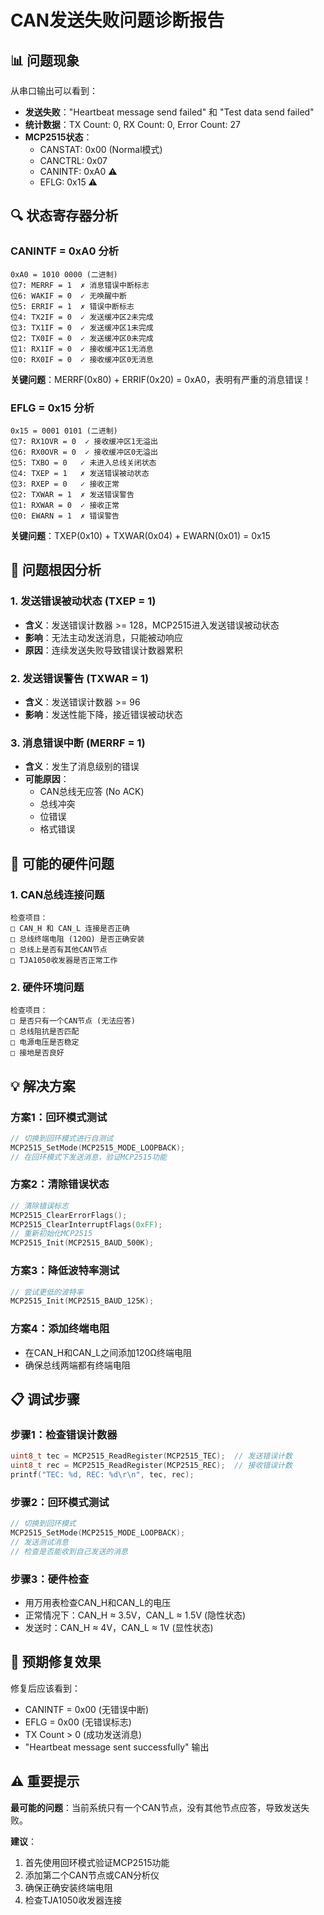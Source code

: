 # CAN发送失败问题诊断报告

## 📊 问题现象

从串口输出可以看到：
- **发送失败**："Heartbeat message send failed" 和 "Test data send failed"
- **统计数据**：TX Count: 0, RX Count: 0, Error Count: 27
- **MCP2515状态**：
  - CANSTAT: 0x00 (Normal模式)
  - CANCTRL: 0x07
  - CANINTF: 0xA0 ⚠️
  - EFLG: 0x15 ⚠️

## 🔍 状态寄存器分析

### CANINTF = 0xA0 分析
```
0xA0 = 1010 0000 (二进制)
位7: MERRF = 1  ✗ 消息错误中断标志
位6: WAKIF = 0  ✓ 无唤醒中断
位5: ERRIF = 1  ✗ 错误中断标志
位4: TX2IF = 0  ✓ 发送缓冲区2未完成
位3: TX1IF = 0  ✓ 发送缓冲区1未完成
位2: TX0IF = 0  ✓ 发送缓冲区0未完成
位1: RX1IF = 0  ✓ 接收缓冲区1无消息
位0: RX0IF = 0  ✓ 接收缓冲区0无消息
```

**关键问题**：MERRF(0x80) + ERRIF(0x20) = 0xA0，表明有严重的消息错误！

### EFLG = 0x15 分析
```
0x15 = 0001 0101 (二进制)
位7: RX1OVR = 0  ✓ 接收缓冲区1无溢出
位6: RX0OVR = 0  ✓ 接收缓冲区0无溢出
位5: TXBO = 0   ✓ 未进入总线关闭状态
位4: TXEP = 1   ✗ 发送错误被动状态
位3: RXEP = 0   ✓ 接收正常
位2: TXWAR = 1  ✗ 发送错误警告
位1: RXWAR = 0  ✓ 接收正常
位0: EWARN = 1  ✗ 错误警告
```

**关键问题**：TXEP(0x10) + TXWAR(0x04) + EWARN(0x01) = 0x15

## 🚨 问题根因分析

### 1. 发送错误被动状态 (TXEP = 1)
- **含义**：发送错误计数器 >= 128，MCP2515进入发送错误被动状态
- **影响**：无法主动发送消息，只能被动响应
- **原因**：连续发送失败导致错误计数器累积

### 2. 发送错误警告 (TXWAR = 1)
- **含义**：发送错误计数器 >= 96
- **影响**：发送性能下降，接近错误被动状态

### 3. 消息错误中断 (MERRF = 1)
- **含义**：发生了消息级别的错误
- **可能原因**：
  - CAN总线无应答 (No ACK)
  - 总线冲突
  - 位错误
  - 格式错误

## 🔧 可能的硬件问题

### 1. CAN总线连接问题
```
检查项目：
□ CAN_H 和 CAN_L 连接是否正确
□ 总线终端电阻 (120Ω) 是否正确安装
□ 总线上是否有其他CAN节点
□ TJA1050收发器是否正常工作
```

### 2. 硬件环境问题
```
检查项目：
□ 是否只有一个CAN节点 (无法应答)
□ 总线阻抗是否匹配
□ 电源电压是否稳定
□ 接地是否良好
```

## 💡 解决方案

### 方案1：回环模式测试
```c
// 切换到回环模式进行自测试
MCP2515_SetMode(MCP2515_MODE_LOOPBACK);
// 在回环模式下发送消息，验证MCP2515功能
```

### 方案2：清除错误状态
```c
// 清除错误标志
MCP2515_ClearErrorFlags();
MCP2515_ClearInterruptFlags(0xFF);
// 重新初始化MCP2515
MCP2515_Init(MCP2515_BAUD_500K);
```

### 方案3：降低波特率测试
```c
// 尝试更低的波特率
MCP2515_Init(MCP2515_BAUD_125K);
```

### 方案4：添加终端电阻
- 在CAN_H和CAN_L之间添加120Ω终端电阻
- 确保总线两端都有终端电阻

## 📋 调试步骤

### 步骤1：检查错误计数器
```c
uint8_t tec = MCP2515_ReadRegister(MCP2515_TEC);  // 发送错误计数
uint8_t rec = MCP2515_ReadRegister(MCP2515_REC);  // 接收错误计数
printf("TEC: %d, REC: %d\r\n", tec, rec);
```

### 步骤2：回环模式测试
```c
// 切换到回环模式
MCP2515_SetMode(MCP2515_MODE_LOOPBACK);
// 发送测试消息
// 检查是否能收到自己发送的消息
```

### 步骤3：硬件检查
- 用万用表检查CAN_H和CAN_L的电压
- 正常情况下：CAN_H ≈ 3.5V，CAN_L ≈ 1.5V (隐性状态)
- 发送时：CAN_H ≈ 4V，CAN_L ≈ 1V (显性状态)

## 🎯 预期修复效果

修复后应该看到：
- CANINTF = 0x00 (无错误中断)
- EFLG = 0x00 (无错误标志)
- TX Count > 0 (成功发送消息)
- "Heartbeat message sent successfully" 输出

## ⚠️ 重要提示

**最可能的问题**：当前系统只有一个CAN节点，没有其他节点应答，导致发送失败。

**建议**：
1. 首先使用回环模式验证MCP2515功能
2. 添加第二个CAN节点或CAN分析仪
3. 确保正确安装终端电阻
4. 检查TJA1050收发器连接